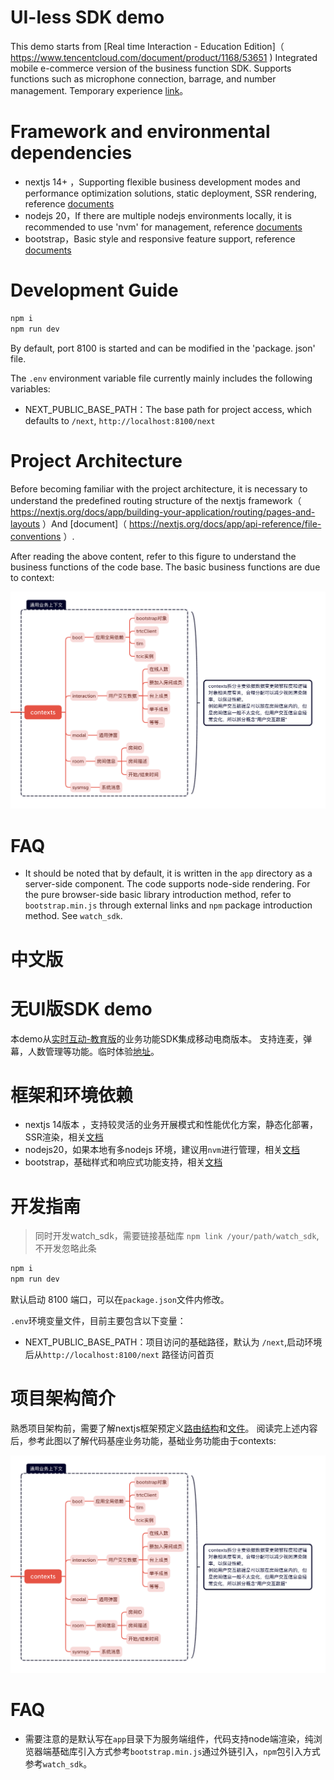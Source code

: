 # UI-less SDK demo


This demo starts from [Real time Interaction - Education Edition]（ https://www.tencentcloud.com/document/product/1168/53651 ) Integrated mobile e-commerce version of the business function SDK.
Supports functions such as microphone connection, barrage, and number management. Temporary experience [link](https://dev-class.qcloudclass.com/next/)。


# Framework and environmental dependencies
- nextjs 14+ ，Supporting flexible business development modes and performance optimization solutions, static deployment, SSR rendering, reference [documents](https://nextjs.org/docs)
- nodejs 20，If there are multiple nodejs environments locally, it is recommended to use 'nvm' for management, reference [documents](https://github.com/nvm-sh/nvm) 
- bootstrap，Basic style and responsive feature support, reference [documents](https://getbootstrap.com/docs/5.3/getting-started/introduction/)

# Development Guide

```bash
npm i 
npm run dev
```
By default, port 8100 is started and can be modified in the 'package. json' file.


The ` .env ` environment variable file currently mainly includes the following variables:

- NEXT_PUBLIC_BASE_PATH：The base path for project access, which defaults to `/next`, `http://localhost:8100/next` 
  
# Project Architecture

Before becoming familiar with the project architecture, it is necessary to understand the predefined routing structure of the nextjs framework（ https://nextjs.org/docs/app/building-your-application/routing/pages-and-layouts ）And [document]（ https://nextjs.org/docs/app/api-reference/file-conventions ）.

After reading the above content, refer to this figure to understand the business functions of the code base. The basic business functions are due to context:

<img src='docs/contexts.png' />


# FAQ

- It should be noted that by default, it is written in the `app` directory as a server-side component. The code supports node-side rendering. For the pure browser-side basic library introduction method, refer to `bootstrap.min.js` through external links and `npm` package introduction method. See `watch_sdk`.
















# 中文版


# 无UI版SDK demo
本demo从[实时互动-教育版](https://cloud.tencent.com/product/lcic)的业务功能SDK集成移动电商版本。
支持连麦，弹幕，人数管理等功能。临时体验[地址](https://dev-class.qcloudclass.com/next/)。


# 框架和环境依赖
- nextjs 14版本 ，支持较灵活的业务开展模式和性能优化方案，静态化部署，SSR渲染，相关[文档](https://nextjs.org/docs)
- nodejs20，如果本地有多nodejs 环境，建议用`nvm`进行管理，相关[文档](https://github.com/nvm-sh/nvm) 
- bootstrap，基础样式和响应式功能支持，相关[文档](https://getbootstrap.com/docs/5.3/getting-started/introduction/)

# 开发指南
> 同时开发watch_sdk，需要链接基础库 `npm link /your/path/watch_sdk`,不开发忽略此条

```bash
npm i 
npm run dev
```
默认启动 8100 端口，可以在`package.json`文件内修改。

`.env`环境变量文件，目前主要包含以下变量：

- NEXT_PUBLIC_BASE_PATH：项目访问的基础路径，默认为 `/next`,启动环境后从`http://localhost:8100/next` 路径访问首页
  
# 项目架构简介

熟悉项目架构前，需要了解nextjs框架预定义[路由结构](https://nextjs.org/docs/app/building-your-application/routing/pages-and-layouts)和[文件](https://nextjs.org/docs/app/api-reference/file-conventions)。
阅读完上述内容后，参考此图以了解代码基座业务功能，基础业务功能由于contexts:

<img src='docs/contexts.png' />


# FAQ

- 需要注意的是默认写在`app`目录下为服务端组件，代码支持node端渲染，纯浏览器端基础库引入方式参考`bootstrap.min.js`通过外链引入，`npm`包引入方式参考`watch_sdk`。

